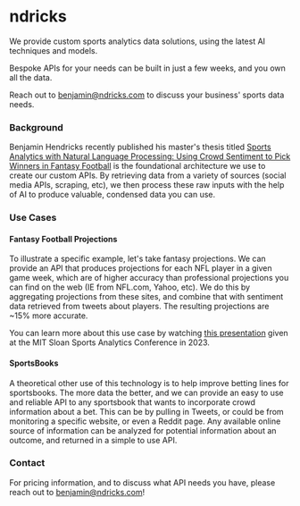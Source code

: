 # ndricks

We provide custom sports analytics data solutions, using the latest AI techniques and models.

Bespoke APIs for your needs can be built in just a few weeks, and you own all the data.

Reach out to benjamin@ndricks.com to discuss your business' sports data needs. 

### Background

Benjamin Hendricks recently published his master's thesis titled [Sports Analytics with Natural Language Processing: Using Crowd Sentiment to Pick Winners in Fantasy Football](https://dash.harvard.edu/handle/1/37371598) is the foundational architecture we use to create our custom APIs. By retrieving data from a variety of sources (social media APIs, scraping, etc), we then process these raw inputs with the help of AI to produce valuable, condensed data you can use.

### Use Cases

#### Fantasy Football Projections

To illustrate a specific example, let's take fantasy projections. We can provide an API that produces projections for each NFL player in a given game week, which are of higher accuracy than professional projections you can find on the web (IE from NFL.com, Yahoo, etc). We do this by aggregating projections from these sites, and combine that with sentiment data retrieved from tweets about players. The resulting projections are ~15% more accurate. 

You can learn more about this use case by watching [this presentation](https://www.youtube.com/watch?v=jFNnDBjqhz4&t=1078s) given at the MIT Sloan Sports Analytics Conference in 2023.


#### SportsBooks

A theoretical other use of this technology is to help improve betting lines for sportsbooks. The more data the better, and we can provide an easy to use and reliable API to any sportsbook that wants to incorporate crowd information about a bet. This can be by pulling in Tweets, or could be from monitoring a specific website, or even a Reddit page. Any available online source of information can be analyzed for potential information about an outcome, and returned in a simple to use API. 

### Contact

For pricing information, and to discuss what API needs you have, please reach out to benjamin@ndricks.com! 